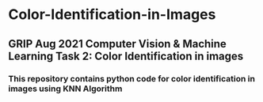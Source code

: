 # Color-Identification-in-Images
## GRIP Aug 2021 Computer Vision &amp; Machine Learning Task 2: Color Identification in images


### This repository contains python code for color identification in images using KNN Algorithm
